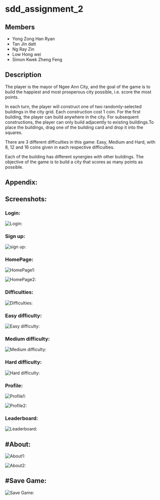 # sdd_assignment_2

## Members
- Yong Zong Han Ryan
- Tan Jin datt
- Ng Ray Zin
- Low Hong wei
- Simon Kwek Zheng Feng

## Description

The player is the mayor of Ngee Ann City, and the goal of the game is to build the happiest and most prosperous city possible, i.e. score the most points. 

In each turn, the player will construct one of two randomly-selected buildings in the city grid. Each construction cost 1 coin. For the first building, the player can build anywhere in the city. For subsequent constructions, the player can only build adjacently to existing buildings.To place the buildings, drag one of the building card and drop it into the squares.

There are 3 different difficulties in this game: Easy, Medium and Hard, with 8, 12 and 16 coins given in each respective difficulties. 

Each of the building has different synergies with other buildings. The objective of the game is to build a city that scores as many points as possible.

## Appendix:

## Screenshots:
### Login:
![Login:](https://user-images.githubusercontent.com/94064635/210839826-0ef558fe-4d44-40a7-8c8a-2aaed2dcc096.png)

### Sign up:
![sign up:](https://user-images.githubusercontent.com/94064635/210839920-b9368ecd-c902-4025-8e64-d6ebb0888c8d.png)

### HomePage:
![HomePage1:](https://user-images.githubusercontent.com/94064635/210840059-31d69268-4f9f-4e76-86d0-25b03af22243.png)

![HomePage2:](https://user-images.githubusercontent.com/94064635/210840962-b4fd524a-3d55-4134-bc99-c7ce5d37fe05.png)

### Difficulties:
![Difficulties:](https://user-images.githubusercontent.com/94064635/210840180-29c98739-0be4-4c5f-a404-d8e3654f1c3a.png)

### Easy difficulty:
![Easy difficulty:](https://user-images.githubusercontent.com/94064635/210840319-4f70611b-85a8-41e1-90dd-92326cf5bed2.png)

### Medium difficulty:
![Medium difficulty:](https://user-images.githubusercontent.com/94064635/210840407-35a75b06-d940-43ae-ba75-b2c71625acee.png)

### Hard difficulty:
![Hard difficulty:](https://user-images.githubusercontent.com/94064635/210840461-a765d733-ec27-4ccb-88c7-d65afc403c42.png)

### Profile:
![Profile1:](https://user-images.githubusercontent.com/94064635/210840550-98336e95-8bfa-4edc-a528-610e4f89ad50.png)

![Profile2:](https://user-images.githubusercontent.com/94064635/210840585-69678ed9-5e58-42c1-864f-595267e09a99.png)

### Leaderboard:
![Leaderboard:](https://user-images.githubusercontent.com/94064635/210840682-0606b689-ee8e-4102-92da-619d2177327b.png)

## #About:
![About1:](https://user-images.githubusercontent.com/94064635/210840768-d7b4fa1e-63b1-47b4-b65d-e6ec0fe8d622.png)

![About2:](https://user-images.githubusercontent.com/94064635/210840798-ee7ab2d2-d5fb-4295-83d0-11544aabf699.png)

## #Save Game:
![Save Game:](https://user-images.githubusercontent.com/94064635/210841115-b66caf94-a2c2-47b2-91c7-346ac0821c7e.png)
